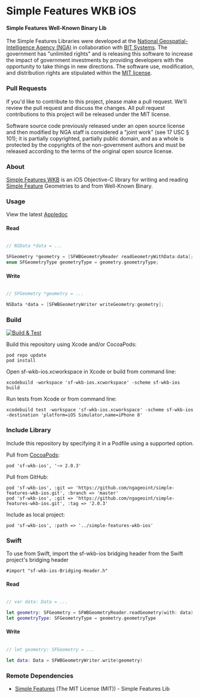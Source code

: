 # Simple Features WKB iOS

#### Simple Features Well-Known Binary Lib ####

The Simple Features Libraries were developed at the [National Geospatial-Intelligence Agency (NGA)](http://www.nga.mil/) in collaboration with [BIT Systems](http://www.bit-sys.com/). The government has "unlimited rights" and is releasing this software to increase the impact of government investments by providing developers with the opportunity to take things in new directions. The software use, modification, and distribution rights are stipulated within the [MIT license](http://choosealicense.com/licenses/mit/).

### Pull Requests ###
If you'd like to contribute to this project, please make a pull request. We'll review the pull request and discuss the changes. All pull request contributions to this project will be released under the MIT license.

Software source code previously released under an open source license and then modified by NGA staff is considered a "joint work" (see 17 USC § 101); it is partially copyrighted, partially public domain, and as a whole is protected by the copyrights of the non-government authors and must be released according to the terms of the original open source license.

### About ###

[Simple Features WKB](http://ngageoint.github.io/simple-features-wkb-ios/) is an iOS Objective-C library for writing and reading [Simple Feature](https://github.com/ngageoint/simple-features-ios) Geometries to and from Well-Known Binary.

### Usage ###

View the latest [Appledoc](http://ngageoint.github.io/simple-features-wkb-ios/docs/api/)

#### Read ####

```objectivec

// NSData *data = ...

SFGeometry *geometry = [SFWBGeometryReader readGeometryWithData:data];
enum SFGeometryType geometryType = geometry.geometryType;

```

#### Write ####

```objectivec

// SFGeometry *geometry = ...

NSData *data = [SFWBGeometryWriter writeGeometry:geometry];

```

### Build ###

[![Build & Test](https://github.com/ngageoint/simple-features-wkb-ios/workflows/Build%20&%20Test/badge.svg)](https://github.com/ngageoint/simple-features-wkb-ios/actions?query=workflow%3A%22Build+%26+Test%22)

Build this repository using Xcode and/or CocoaPods:

    pod repo update
    pod install

Open sf-wkb-ios.xcworkspace in Xcode or build from command line:

    xcodebuild -workspace 'sf-wkb-ios.xcworkspace' -scheme sf-wkb-ios build

Run tests from Xcode or from command line:

    xcodebuild test -workspace 'sf-wkb-ios.xcworkspace' -scheme sf-wkb-ios -destination 'platform=iOS Simulator,name=iPhone 8'

### Include Library ###

Include this repository by specifying it in a Podfile using a supported option.

Pull from [CocoaPods](https://cocoapods.org/pods/sf-wkb-ios):

    pod 'sf-wkb-ios', '~> 2.0.3'

Pull from GitHub:

    pod 'sf-wkb-ios', :git => 'https://github.com/ngageoint/simple-features-wkb-ios.git', :branch => 'master'
    pod 'sf-wkb-ios', :git => 'https://github.com/ngageoint/simple-features-wkb-ios.git', :tag => '2.0.3'

Include as local project:

    pod 'sf-wkb-ios', :path => '../simple-features-wkb-ios'

### Swift ###

To use from Swift, import the sf-wkb-ios bridging header from the Swift project's bridging header

    #import "sf-wkb-ios-Bridging-Header.h"

#### Read ####

```swift

// var data: Data = ...

let geometry: SFGeometry = SFWBGeometryReader.readGeometry(with: data)
let geometryType: SFGeometryType = geometry.geometryType

```

#### Write ####

```swift

// let geometry: SFGeometry = ...

let data: Data = SFWBGeometryWriter.write(geometry)

```

### Remote Dependencies ###

* [Simple Features](https://github.com/ngageoint/simple-features-ios) (The MIT License (MIT)) - Simple Features Lib
